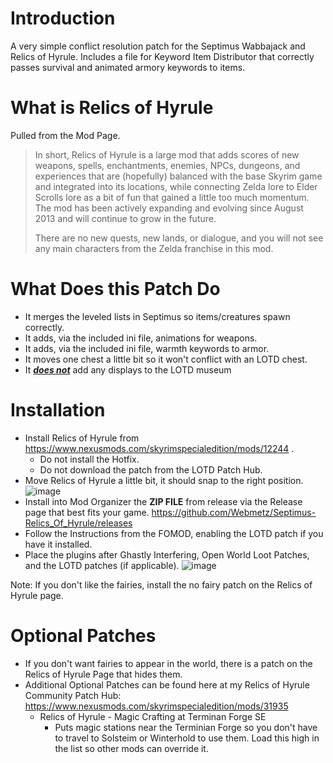 # Introduction
A very simple conflict resolution patch for the Septimus Wabbajack and Relics of Hyrule.
Includes a file for Keyword Item Distributor that correctly passes survival and animated armory keywords to items.

# What is Relics of Hyrule

Pulled from the Mod Page.

> In short, Relics of Hyrule is a large mod that adds scores of new weapons, spells, enchantments, enemies, NPCs, dungeons, and experiences that are (hopefully) balanced with the base Skyrim game and integrated into its locations, while connecting Zelda lore to Elder Scrolls lore as a bit of fun that gained a little too much momentum. The mod has been actively expanding and evolving since August 2013 and will continue to grow in the future.
> 
> There are no new quests, new lands, or dialogue, and you will not see any main characters from the Zelda franchise in this mod.

# What Does this Patch Do
- It merges the leveled lists in Septimus so items/creatures spawn correctly.
- It adds, via the included ini file, animations for weapons.
- It adds, via the included ini file, warmth keywords to armor.
- It moves one chest a little bit so it won't conflict with an LOTD chest.
- It <u>***does not***</u> add any displays to the LOTD museum

# Installation
- Install Relics of Hyrule from https://www.nexusmods.com/skyrimspecialedition/mods/12244 . 
  - Do not install the Hotfix.
  - Do not download the patch from the LOTD Patch Hub.
- Move Relics of Hyrule a little bit, it should snap to the right position.
![image](https://user-images.githubusercontent.com/2394842/148655366-d08535d1-38ae-4600-8e82-b53cbc594ea2.png)
- Install into Mod Organizer the **ZIP FILE** from release via the Release page that best fits your game.  https://github.com/Webmetz/Septimus-Relics_Of_Hyrule/releases
- Follow the Instructions from the FOMOD, enabling the LOTD patch if you have it installed.
- Place the plugins after Ghastly Interfering, Open World Loot Patches, and the LOTD patches (if applicable).
![image](https://user-images.githubusercontent.com/2394842/161354496-6118358a-ad5e-4747-866c-d486c4f8ba51.png)

Note:  If you don't like the fairies, install the no fairy patch on the Relics of Hyrule page.

# Optional Patches
- If you don't want fairies to appear in the world, there is a patch on the Relics of Hyrule Page that hides them.
- Additional Optional Patches can be found here at my Relics of Hyrule Community Patch Hub: https://www.nexusmods.com/skyrimspecialedition/mods/31935
  - Relics of Hyrule - Magic Crafting at Terminan Forge SE
    - Puts magic stations near the Terminian Forge so you don't have to travel to Solsteim or Winterhold to use them. Load this high in the list so other mods can override it.
